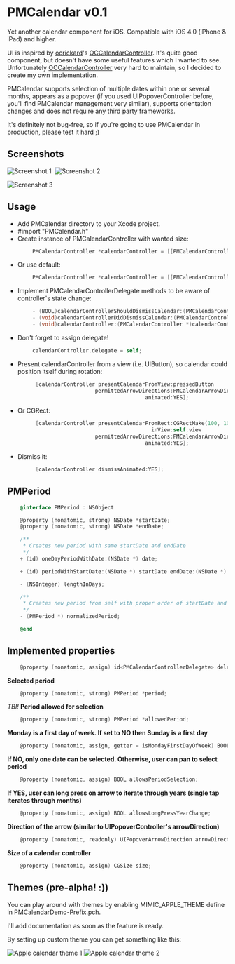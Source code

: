 PMCalendar v0.1
==========

Yet another calendar component for iOS. Compatible with iOS 4.0 (iPhone &amp; iPad) and higher.

UI is inspired by [ocrickard](https://github.com/ocrickard)'s [OCCalendarController](https://github.com/ocrickard/OCCalendar). It's quite good component, but doesn't have some useful features which I wanted to see. Unfortunately [OCCalendarController](https://github.com/ocrickard/OCCalendar) very hard to maintain, so I decided to create my own implementation.

PMCalendar supports selection of multiple dates within one or several months, appears as a popover (if you used UIPopoverController before, you'll find PMCalendar management very similar), supports orientation changes and does not require any third party frameworks.

It's definitely not bug-free, so if you're going to use PMCalendar in production, please test it hard ;)

Screenshots
----------
![Screenshot 1](PMCalendar/raw/master/screenshots/screenshot_1.png)&nbsp;&nbsp;![Screenshot 2](PMCalendar/raw/master/screenshots/screenshot_2.png)

![Screenshot 3](PMCalendar/raw/master/screenshots/screenshot_3.png)

Usage
----------

 - Add PMCalendar directory to your Xcode project.
 - #import "PMCalendar.h"
 - Create instance of PMCalendarController with wanted size:

``` objective-c
        PMCalendarController *calendarController = [[PMCalendarController alloc] initWithSize:CGSizeMake(300, 200)];
```

 - Or use default:

``` objective-c
        PMCalendarController *calendarController = [[PMCalendarController alloc] init];
```

- Implement PMCalendarControllerDelegate methods to be aware of controller's state change:

``` objective-c
        - (BOOL)calendarControllerShouldDismissCalendar:(PMCalendarController *)calendarController;
        - (void)calendarControllerDidDismissCalendar:(PMCalendarController *)calendarController;
        - (void)calendarController:(PMCalendarController *)calendarController didChangePeriod:(PMPeriod *)newPeriod;
```

 - Don't forget to assign delegate!

``` objective-c
        calendarController.delegate = self;
```

 - Present calendarController from a view (i.e. UIButton), so calendar could position itself during rotation:

``` objective-c
         [calendarController presentCalendarFromView:pressedButton
                            permittedArrowDirections:PMCalendarArrowDirectionUp | PMCalendarArrowDirectionLeft
                                            animated:YES];
```

 - Or CGRect:
 
``` objective-c
         [calendarController presentCalendarFromRect:CGRectMake(100, 100, 10, 10)
                                              inView:self.view
                            permittedArrowDirections:PMCalendarArrowDirectionUp | PMCalendarArrowDirectionLeft
                                            animated:YES];
```

 - Dismiss it:

``` objective-c
         [calendarController dismissAnimated:YES];
```

PMPeriod
----------

``` objective-c
    @interface PMPeriod : NSObject

    @property (nonatomic, strong) NSDate *startDate;
    @property (nonatomic, strong) NSDate *endDate;

    /**
     * Creates new period with same startDate and endDate
     */
    + (id) oneDayPeriodWithDate:(NSDate *) date;

    + (id) periodWithStartDate:(NSDate *) startDate endDate:(NSDate *) endDate;

    - (NSInteger) lengthInDays;

    /**
     * Creates new period from self with proper order of startDate and endDate.
     */
    - (PMPeriod *) normalizedPeriod;

    @end
```

Implemented properties
----------

``` objective-c
    @property (nonatomic, assign) id<PMCalendarControllerDelegate> delegate;
```

**Selected period**

``` objective-c
    @property (nonatomic, strong) PMPeriod *period;
```

*TBI!* **Period allowed for selection**

``` objective-c
    @property (nonatomic, strong) PMPeriod *allowedPeriod;
```

**Monday is a first day of week. If set to NO then Sunday is a first day**

``` objective-c
    @property (nonatomic, assign, getter = isMondayFirstDayOfWeek) BOOL mondayFirstDayOfWeek;
```

**If NO, only one date can be selected. Otherwise, user can pan to select period**

``` objective-c
    @property (nonatomic, assign) BOOL allowsPeriodSelection;
```

**If YES, user can long press on arrow to iterate through years (single tap iterates through months)**

``` objective-c
    @property (nonatomic, assign) BOOL allowsLongPressYearChange;
```

**Direction of the arrow (similar to UIPopoverController's arrowDirection)**

``` objective-c
    @property (nonatomic, readonly) UIPopoverArrowDirection arrowDirection;
```

**Size of a calendar controller**

``` objective-c
    @property (nonatomic, assign) CGSize size;
```

Themes (pre-alpha! :))
----------
You can play around with themes by enabling MIMIC_APPLE_THEME define in PMCalendarDemo-Prefix.pch.

I'll add documentation as soon as the feature is ready.

By setting up custom theme you can get something like this:

![Apple calendar theme 1](PMCalendar/raw/master/screenshots/apple_theme_1.png)&nbsp;![Apple calendar theme 2](PMCalendar/raw/master/screenshots/apple_theme_2.png)
